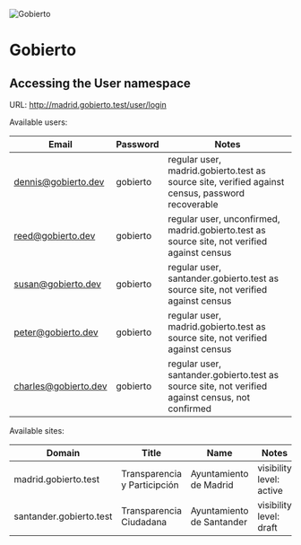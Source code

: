 ![Gobierto](https://gobierto.es/assets/logo_gobierto.png)

# Gobierto

## Accessing the User namespace

URL: http://madrid.gobierto.test/user/login

Available users:

| Email                | Password | Notes                                                                                           |
| ---                  | ---      | ---                                                                                             |
| dennis@gobierto.dev  | gobierto | regular user, madrid.gobierto.test as source site, verified against census, password recoverable |
| reed@gobierto.dev    | gobierto | regular user, unconfirmed, madrid.gobierto.test as source site, not verified against census      |
| susan@gobierto.dev   | gobierto | regular user, santander.gobierto.test as source site, not verified against census                |
| peter@gobierto.dev   | gobierto | regular user, madrid.gobierto.test as source site, not verified against census                   |
| charles@gobierto.dev | gobierto | regular user, santander.gobierto.test as source site, not verified against census, not confirmed |

Available sites:

| Domain                 | Title                        | Name                      | Notes                    | Modules                      |
| ---                    | ---                          | ---                       | ---                      | ---                          |
| madrid.gobierto.test   | Transparencia y Participción | Ayuntamiento de Madrid    | visibility level: active | Budgets, BudgetConsultations |
| santander.gobierto.test| Transparencia Ciudadana      | Ayuntamiento de Santander | visibility level: draft  | Budgets                      |
